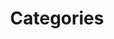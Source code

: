 ---
title: Categories
layout: categories
excerpt: "Category index"
aside: true
lang: en
page_id: categories
permalink: categories
indexing: false
sitemap: false
---